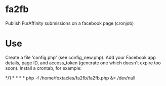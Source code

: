 fa2fb
=====

Publish FurAffinity submissions on a facebook page (cronjob)

Use
=====
Create a file 'config.php' (see config_new.php). Add your Facebook app details, page ID, and access_token (generate one which doesn't expire too soon). Install a crontab, for example:

*/1 * * * * php -f /home/foxtacles/fa2fb/fa2fb.php &> /dev/null
